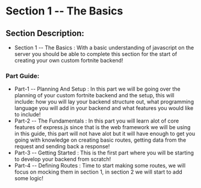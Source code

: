 # Section 1 -- The Basics

## Section Description:
- Section 1 -- The Basics : With a basic understanding of javascript on the server you should be able to complete this section for the start of creating your own custom fortnite backend!

### Part Guide:
- Part-1 -- Planning And Setup : In this part we will be going over the planning of your custom fortnite backend and the setup, this will include: how you will lay your backend structure out, what programming language you will add in your backend and what features you would like to include!
- Part-2 -- The Fundamentals : In this part you will learn alot of core features of express.js since that is the web framework we will be using in this guide, this part will not have alot but it will have enough to get you going with knowledge on creating basic routes, getting data from the request and sending back a response!
- Part-3 -- Getting Started : This is the first part where you will be starting to develop your backend from scratch!
- Part-4 -- Defining Routes : Time to start making some routes, we will focus on mocking them in section 1, in section 2 we will start to add some logic!